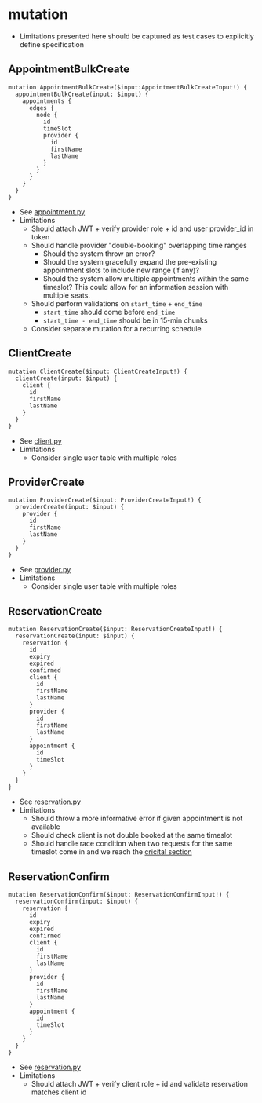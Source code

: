 # mutation
* Limitations presented here should be captured as test cases to explicitly define specification

## AppointmentBulkCreate
```
mutation AppointmentBulkCreate($input:AppointmentBulkCreateInput!) {
  appointmentBulkCreate(input: $input) {
    appointments {
      edges {
        node {
          id
          timeSlot
          provider {
            id
            firstName
            lastName
          }
        }
      }
    }
  }
}
```
* See [appointment.py](appointment.py#29)
* Limitations
    - Should attach JWT + verify provider role + id and user provider_id in token
    - Should handle provider "double-booking" overlapping time ranges
        * Should the system throw an error?
        * Should the system gracefully expand the pre-existing appointment slots to include new range (if any)?
        * Should the system allow multiple appointments within the same timeslot? This could allow for an information session with multiple seats.
    - Should perform validations on `start_time` + `end_time`
        * `start_time` should come before `end_time`
        * `start_time - end_time` should be in 15-min chunks
    - Consider separate mutation for a recurring schedule

## ClientCreate
```
mutation ClientCreate($input: ClientCreateInput!) {
  clientCreate(input: $input) {
    client {
      id
      firstName
      lastName
    }
  }
}
```
* See [client.py](client.py#24)
* Limitations
    - Consider single user table with multiple roles

## ProviderCreate
```
mutation ProviderCreate($input: ProviderCreateInput!) {
  providerCreate(input: $input) {
    provider {
      id
      firstName
      lastName
    }
  }
}
```
* See [provider.py](provider.py#24)
* Limitations
    - Consider single user table with multiple roles

## ReservationCreate
```
mutation ReservationCreate($input: ReservationCreateInput!) {
  reservationCreate(input: $input) {
    reservation {
      id
      expiry
      expired
      confirmed
      client {
        id
        firstName
        lastName
      }
      provider {
        id
        firstName
        lastName
      }
      appointment {
        id
        timeSlot
      }
    }
  }
}
```
* See [reservation.py](reservation.py#26)
* Limitations
    - Should throw a more informative error if given appointment is not available
    - Should check client is not double booked at the same timeslot
    - Should handle race condition when two requests for the same timeslot come in and we reach the [cricital section](reservation.py#37)

## ReservationConfirm
```
mutation ReservationConfirm($input: ReservationConfirmInput!) {
  reservationConfirm(input: $input) {
    reservation {
      id
      expiry
      expired
      confirmed
      client {
        id
        firstName
        lastName
      }
      provider {
        id
        firstName
        lastName
      }
      appointment {
        id
        timeSlot
      }
    }
  }
}
```
* See [reservation.py](reservation.py#58)
* Limitations
    - Should attach JWT + verify client role + id and validate reservation matches client id
